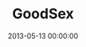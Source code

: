---
layout: series
series: "GoodSex"
permalink: "/goodsex/"
title: GoodSex
date: 2013-05-13 00:00:00
endDate: 2013-06-09 00:00:00
description: "Sex can be goodreally good. So let's talk about it. (Disclaimer&#58; This 4-week series could make you cry, clap, write us hate-mail, look for a new roommateor discover something new and completely beautiful because of what God teaches us about sex. You're invited.)"
src: "http://s3.amazonaws.com/crossroads-media/images/legacy/content/127x127_GoodSex.jpg"
---